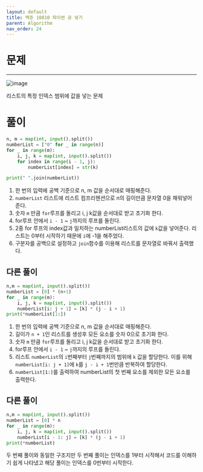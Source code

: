 ```yaml
---
layout: default
title: 백준 10810 파이썬 공 넣기
parent: Algorithm
nav_order: 24
---
```


# 문제

---

![image](https://github.com/cjddn/cjddn.github.io/assets/137849066/cb6aa7cf-0da0-4eee-a33a-e104a0ccec5c)

리스트의 특정 인덱스 범위에 값을 넣는 문제

# 풀이
```python
n, m = map(int, input().split())
numberList = ["0" for _ in range(n)]
for _ in range(m):
    i, j, k = map(int, input().split())
    for index in range(i - 1, j):
        numberList[index] = str(k)

print(" ".join(numberList))
```
1. 한 번의 입력에 공백 기준으로 n, m 값을 순서대로 매핑해준다.
2. `numberList` 리스트에 리스트 컴프리헨션으로 n의 길이만큼 문자열 0을 채워넣어준다.
3. 숫자 `m` 만큼 `for`루프를 돌리고 i, j k값을 순서대로 받고 초기화 한다.
4. for루프 안에서 `i - 1` ~ `j`까지의 루프를 돌린다.
5. 2중 for 루프의 index값과 일치하는 numberList리스트의 값에 `k`값을 넣어준다. 리스트는 0부터 시작하기 때문에 `i`에 -1을 해주었다.
6. 구분자를 공백으로 설정하고 `join`함수를 이용해 리스트를 문자열로 바꿔서 출력했다.


## 다른 풀이

```python
n,m = map(int, input().split())
numberList = [0] * (n+1)
for _ in range(m):
    i, j, k = map(int, input().split())
    numberList[i: j + 1] = [k] * (j - i + 1)
print(*numberList[1:]) 
```
1. 한 번의 입력에 공백 기준으로 n, m 값을 순서대로 매핑해준다.
2. 길이가 `n + 1`인 리스트를 생성후  모든 요소를 숫자 0으로 초기화 한다.
3. 숫자 `m` 만큼 `for`루프를 돌리고 i, j k값을 순서대로 받고 초기화 한다.
4. for루프 안에서 `i - 1` ~ `j`까지의 루프를 돌린다.
5. 리스트 `numberList`의 `i`번째부터 `j`번째까지의 범위에 `k` 값을 할당한다. 이를 위해 `numberList[i: j + 1]`에 `k`를 `j - i + 1`번만큼 반복하여 할당한다.
6. `numberList[1:]`를 출력하여 numberList의 첫 번째 요소를 제외한 모든 요소를 출력한다.

## 다른 풀이
```python
n,m = map(int, input().split())
numberList = [0] * n
for _ in range(m):
    i, j, k = map(int, input().split())
    numberList[i - 1: j] = [k] * (j - i + 1)
print(*numberList) 
```
두 번째 풀이와 동일한 구조지만 두 번째 풀이는 인덱스를 1부터 시작해서 코드를 이해하기 쉽게 나타냈고 해당 풀이는 인덱스를 0번부터 시작한다.